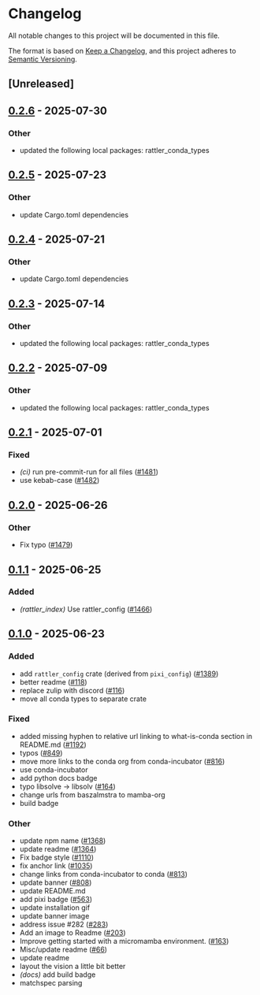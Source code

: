 # Changelog

All notable changes to this project will be documented in this file.

The format is based on [Keep a Changelog](https://keepachangelog.com/en/1.0.0/),
and this project adheres to [Semantic Versioning](https://semver.org/spec/v2.0.0.html).

## [Unreleased]

## [0.2.6](https://github.com/conda/rattler/compare/rattler_config-v0.2.5...rattler_config-v0.2.6) - 2025-07-30

### Other

- updated the following local packages: rattler_conda_types

## [0.2.5](https://github.com/conda/rattler/compare/rattler_config-v0.2.4...rattler_config-v0.2.5) - 2025-07-23

### Other

- update Cargo.toml dependencies

## [0.2.4](https://github.com/conda/rattler/compare/rattler_config-v0.2.3...rattler_config-v0.2.4) - 2025-07-21

### Other

- update Cargo.toml dependencies

## [0.2.3](https://github.com/conda/rattler/compare/rattler_config-v0.2.2...rattler_config-v0.2.3) - 2025-07-14

### Other

- updated the following local packages: rattler_conda_types

## [0.2.2](https://github.com/conda/rattler/compare/rattler_config-v0.2.1...rattler_config-v0.2.2) - 2025-07-09

### Other

- updated the following local packages: rattler_conda_types

## [0.2.1](https://github.com/conda/rattler/compare/rattler_config-v0.2.0...rattler_config-v0.2.1) - 2025-07-01

### Fixed

- *(ci)* run pre-commit-run for all files ([#1481](https://github.com/conda/rattler/pull/1481))
- use kebab-case ([#1482](https://github.com/conda/rattler/pull/1482))

## [0.2.0](https://github.com/conda/rattler/compare/rattler_config-v0.1.1...rattler_config-v0.2.0) - 2025-06-26

### Other

- Fix typo ([#1479](https://github.com/conda/rattler/pull/1479))

## [0.1.1](https://github.com/conda/rattler/compare/rattler_config-v0.1.0...rattler_config-v0.1.1) - 2025-06-25

### Added

- *(rattler_index)* Use rattler_config ([#1466](https://github.com/conda/rattler/pull/1466))

## [0.1.0](https://github.com/conda/rattler/releases/tag/rattler_config-v0.1.0) - 2025-06-23

### Added

- add `rattler_config` crate (derived from `pixi_config`) ([#1389](https://github.com/conda/rattler/pull/1389))
- better readme ([#118](https://github.com/conda/rattler/pull/118))
- replace zulip with discord ([#116](https://github.com/conda/rattler/pull/116))
- move all conda types to separate crate

### Fixed

- added missing hyphen to relative url linking to what-is-conda section in README.md ([#1192](https://github.com/conda/rattler/pull/1192))
- typos ([#849](https://github.com/conda/rattler/pull/849))
- move more links to the conda org from conda-incubator ([#816](https://github.com/conda/rattler/pull/816))
- use conda-incubator
- add python docs badge
- typo libsolve -> libsolv ([#164](https://github.com/conda/rattler/pull/164))
- change urls from baszalmstra to mamba-org
- build badge

### Other

- update npm name ([#1368](https://github.com/conda/rattler/pull/1368))
- update readme ([#1364](https://github.com/conda/rattler/pull/1364))
- Fix badge style ([#1110](https://github.com/conda/rattler/pull/1110))
- fix anchor link ([#1035](https://github.com/conda/rattler/pull/1035))
- change links from conda-incubator to conda ([#813](https://github.com/conda/rattler/pull/813))
- update banner ([#808](https://github.com/conda/rattler/pull/808))
- update README.md
- add pixi badge ([#563](https://github.com/conda/rattler/pull/563))
- update installation gif
- update banner image
- address issue #282 ([#283](https://github.com/conda/rattler/pull/283))
- Add an image to Readme ([#203](https://github.com/conda/rattler/pull/203))
- Improve getting started with a micromamba environment. ([#163](https://github.com/conda/rattler/pull/163))
- Misc/update readme ([#66](https://github.com/conda/rattler/pull/66))
- update readme
- layout the vision a little bit better
- *(docs)* add build badge
- matchspec parsing
